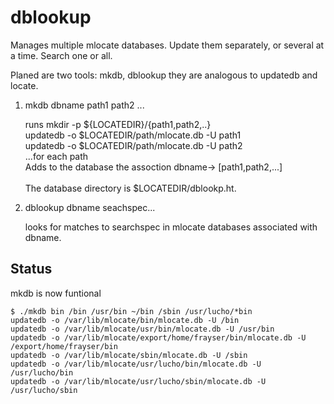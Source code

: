 # dblookup
Manages multiple mlocate databases. Update them separately, or several at a time.  Search one or all.


Planed are two tools: mkdb, dblookup they are analogous to updatedb and locate. 

1. mkdb dbname path1 path2 ...

   runs mkdir -p ${LOCATEDIR}/{path1,path2,..}\
        updatedb -o $LOCATEDIR/path/mlocate.db -U path1\
	updatedb -o $LOCATEDIR/path/mlocate.db -U path2\
	...for each path\
   Adds to the database the assoction dbname-> [path1,path2,...]\
   \
   The database directory is $LOCATEDIR/dblookp.ht.
	
	
	
2. dblookup dbname seachspec...

    looks for matches to searchspec in mlocate databases
	   associated with dbname.


## Status
   
 mkdb is now funtional
   
```
$ ./mkdb bin /bin /usr/bin ~/bin /sbin /usr/lucho/*bin
updatedb -o /var/lib/mlocate/bin/mlocate.db -U /bin
updatedb -o /var/lib/mlocate/usr/bin/mlocate.db -U /usr/bin
updatedb -o /var/lib/mlocate/export/home/frayser/bin/mlocate.db -U /export/home/frayser/bin
updatedb -o /var/lib/mlocate/sbin/mlocate.db -U /sbin
updatedb -o /var/lib/mlocate/usr/lucho/bin/mlocate.db -U /usr/lucho/bin
updatedb -o /var/lib/mlocate/usr/lucho/sbin/mlocate.db -U /usr/lucho/sbin
```
